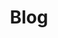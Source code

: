---
title: Blog
description: Read here my posts about technology, programming and other subjects.
summary: Read here my posts about technology, programming and other subjects.
---